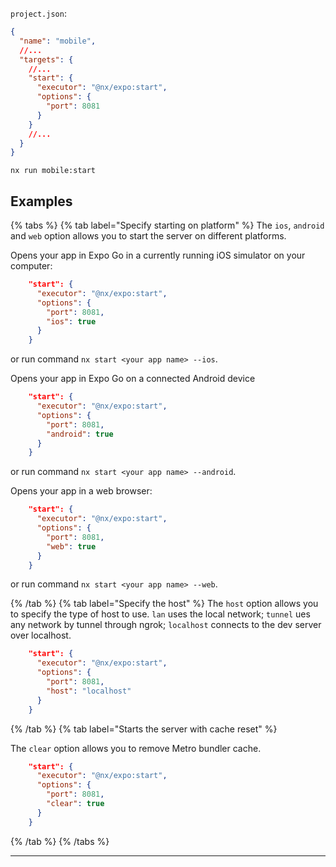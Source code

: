 `project.json`:

```json
{
  "name": "mobile",
  //...
  "targets": {
    //...
    "start": {
      "executor": "@nx/expo:start",
      "options": {
        "port": 8081
      }
    }
    //...
  }
}
```

```shell
nx run mobile:start
```

## Examples

{% tabs %}
{% tab label="Specify starting on platform" %}
The `ios`, `android` and `web` option allows you to start the server on different platforms.

Opens your app in Expo Go in a currently running iOS simulator on your computer:

```json
    "start": {
      "executor": "@nx/expo:start",
      "options": {
        "port": 8081,
        "ios": true
      }
    }
```

or run command `nx start <your app name> --ios`.

Opens your app in Expo Go on a connected Android device

```json
    "start": {
      "executor": "@nx/expo:start",
      "options": {
        "port": 8081,
        "android": true
      }
    }
```

or run command `nx start <your app name> --android`.

Opens your app in a web browser:

```json
    "start": {
      "executor": "@nx/expo:start",
      "options": {
        "port": 8081,
        "web": true
      }
    }
```

or run command `nx start <your app name> --web`.

{% /tab %}
{% tab label="Specify the host" %}
The `host` option allows you to specify the type of host to use. `lan` uses the local network; `tunnel` ues any network by tunnel through ngrok; `localhost` connects to the dev server over localhost.

```json
    "start": {
      "executor": "@nx/expo:start",
      "options": {
        "port": 8081,
        "host": "localhost"
      }
    }
```

{% /tab %}
{% tab label="Starts the server with cache reset" %}

The `clear` option allows you to remove Metro bundler cache.

```json
    "start": {
      "executor": "@nx/expo:start",
      "options": {
        "port": 8081,
        "clear": true
      }
    }
```

{% /tab %}
{% /tabs %}

---
